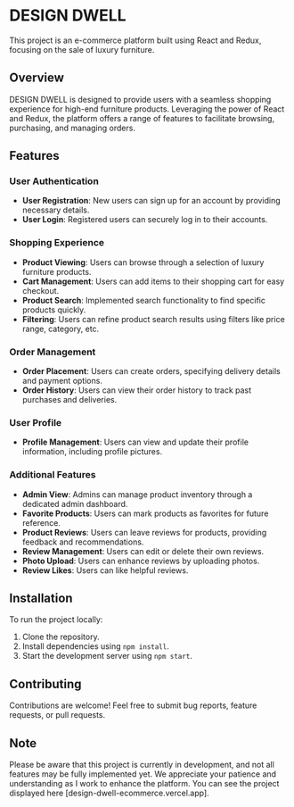 # DESIGN DWELL

This project is an e-commerce platform built using React and Redux, focusing on the sale of luxury furniture.

## Overview

DESIGN DWELL is designed to provide users with a seamless shopping experience for high-end furniture products. Leveraging the power of React and Redux, the platform offers a range of features to facilitate browsing, purchasing, and managing orders.

## Features

### User Authentication
- **User Registration**: New users can sign up for an account by providing necessary details.
- **User Login**: Registered users can securely log in to their accounts.

### Shopping Experience
- **Product Viewing**: Users can browse through a selection of luxury furniture products.
- **Cart Management**: Users can add items to their shopping cart for easy checkout.
- **Product Search**: Implemented search functionality to find specific products quickly.
- **Filtering**: Users can refine product search results using filters like price range, category, etc.

### Order Management
- **Order Placement**: Users can create orders, specifying delivery details and payment options.
- **Order History**: Users can view their order history to track past purchases and deliveries.

### User Profile
- **Profile Management**: Users can view and update their profile information, including profile pictures.

### Additional Features
- **Admin View**: Admins can manage product inventory through a dedicated admin dashboard.
- **Favorite Products**: Users can mark products as favorites for future reference.
- **Product Reviews**: Users can leave reviews for products, providing feedback and recommendations.
- **Review Management**: Users can edit or delete their own reviews.
- **Photo Upload**: Users can enhance reviews by uploading photos.
- **Review Likes**: Users can like helpful reviews.

## Installation

To run the project locally:

1. Clone the repository.
2. Install dependencies using `npm install`.
3. Start the development server using `npm start`.

## Contributing

Contributions are welcome! Feel free to submit bug reports, feature requests, or pull requests.

## Note

Please be aware that this project is currently in development, and not all features may be fully implemented yet. We appreciate your patience and understanding as I work to enhance the platform. You can see the project displayed here [design-dwell-ecommerce.vercel.app].
